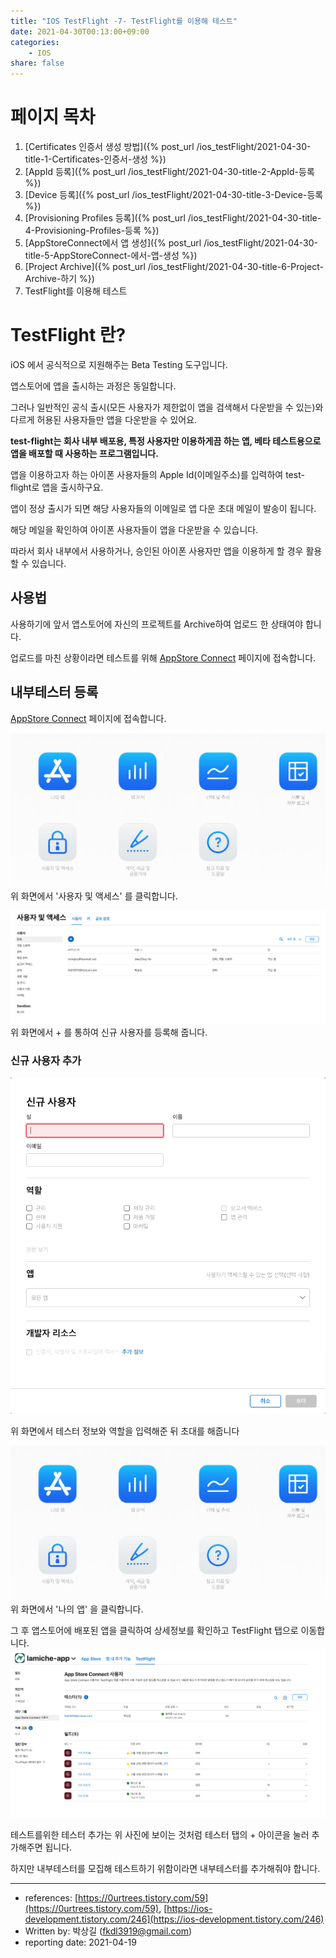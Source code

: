 ```yaml
---
title: "IOS TestFlight -7- TestFlight를 이용해 테스트"
date: 2021-04-30T00:13:00+09:00
categories: 
    - IOS
share: false
---
```


# 페이지 목차
1. [Certificates 인증서 생성 방법]({% post_url /ios_testFlight/2021-04-30-title-1-Certificates-인증서-생성 %})
2. [AppId 등록]({% post_url /ios_testFlight/2021-04-30-title-2-AppId-등록 %})
3. [Device 등록]({% post_url /ios_testFlight/2021-04-30-title-3-Device-등록 %})
4. [Provisioning Profiles 등록]({% post_url /ios_testFlight/2021-04-30-title-4-Provisioning-Profiles-등록 %})
5. [AppStoreConnect에서 앱 생성]({% post_url /ios_testFlight/2021-04-30-title-5-AppStoreConnect-에서-앱-생성 %})
6. [Project Archive]({% post_url /ios_testFlight/2021-04-30-title-6-Project-Archive-하기 %})
7. TestFlight를 이용해 테스트

# TestFlight 란?

iOS 에서 공식적으로 지원해주는 Beta Testing 도구입니다.

앱스토어에 앱을 출시하는 과정은 동일합니다.

그러나 일반적인 공식 출시(모든 사용자가 제한없이 앱을 검색해서 다운받을 수 있는)와 다르게 허용된 사용자들만 앱을 다운받을 수 있어요. 

**test-flight는 회사 내부 배포용, 특정 사용자만 이용하게끔 하는 앱, 베타 테스트용으로 앱을 배포할 때 사용하는 프로그램입니다.**

앱을 이용하고자 하는 아이폰 사용자들의 Apple Id(이메일주소)를 입력하여 test-flight로 앱을 출시하구요. 

앱이 정상 출시가 되면 해당 사용자들의 이메일로 앱 다운 초대 메일이 발송이 됩니다. 

해당 메일을 확인하여 아이폰 사용자들이 앱을 다운받을 수 있습니다. 

따라서 회사 내부에서 사용하거나, 승인된 아이폰 사용자만 앱을 이용하게 할 경우 활용할 수 있습니다. 

## 사용법

사용하기에 앞서 앱스토어에 자신의 프로젝트를 Archive하여 업로드 한 상태여야 합니다.

업로드를 마친 상황이라면 테스트를 위해
[AppStore Connect](https://appstoreconnect.apple.com/) 페이지에 접속합니다.

## 내부테스터 등록

[AppStore Connect](https://appstoreconnect.apple.com/) 페이지에 접속합니다.

![7-1](/images/ios_testFlight/7-1.png)
위 화면에서 '사용자 및 액세스' 를 클릭합니다.

![7-3](/images/ios_testFlight/7-3.png)
위 화면에서 + 를 통하여 신규 사용자를 등록해 줍니다.

### 신규 사용자 추가
![7-4](/images/ios_testFlight/7-4.png)

위 화면에서 테스터 정보와 역할을 입력해준 뒤 초대를 해줍니다

![7-1](/images/ios_testFlight/7-1.png)
위 화면에서 '나의 앱' 을 클릭합니다.

그 후 앱스토어에 배포된 앱을 클릭하여 상세정보를 확인하고 TestFlight 탭으로 이동합니다.
![7-2](/images/ios_testFlight/7-2.png)

테스트를위한 테스터 추가는 위 사진에 보이는 것처럼 테스터 탭의 + 아이콘을 눌러 추가해주면 됩니다.

하지만 내부테스터를 모집해 테스트하기 위함이라면 내부테스터를 추가해줘야 합니다.


---

- references: [https://0urtrees.tistory.com/59](https://0urtrees.tistory.com/59), [https://ios-development.tistory.com/246](https://ios-development.tistory.com/246)
- Written by: 박상길 (fkdl3919@gmail.com)
- reporting date: 2021-04-19